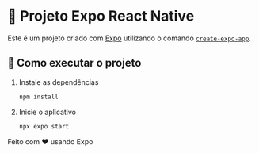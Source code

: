 # 📱 Projeto Expo React Native

Este é um projeto criado com [Expo](https://expo.dev) utilizando o comando [`create-expo-app`](https://www.npmjs.com/package/create-expo-app).

## 🚀 Como executar o projeto

1. Instale as dependências

   ```bash
   npm install
   ```

2. Inicie o aplicativo

   ```bash
   npx expo start
   ```

Feito com ❤️ usando Expo